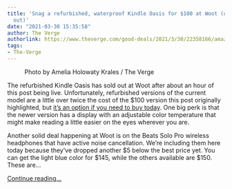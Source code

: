 ```yaml
---
title: 'Snag a refurbished, waterproof Kindle Oasis for $100 at Woot (update: sold
  out)'
date: "2021-03-30 15:35:58"
author: The Verge
authorlink: https://www.theverge.com/good-deals/2021/3/30/22358166/amazon-kindle-oasis-beats-headphones-apple-macbook-air-m1-deal-sale
tags:
- The-Verge
---
```

<figure>
      <img alt="" src="https://cdn.vox-cdn.com/thumbor/l-BqAzxZY0UEFyaHmf5tTTkgh8s=/0x0:2040x1360/1310x873/cdn.vox-cdn.com/uploads/chorus_image/image/69048214/akrales_190327_3174_0005.0.jpg" />
        <figcaption>Photo by Amelia Holowaty Krales / The Verge</figcaption>
    </figure>

  <p id="Cfs4g1">The refurbished Kindle Oasis has sold out at Woot after about an hour of this post being live. Unfortunately, refurbished versions of the current model are a little over twice the cost of the $100 version this post originally highlighted, but <a href="https://www.amazon.com/dp/B07L8W2S8C/?tag=theverge02-20" rel="sponsored nofollow noopener" target="_blank">it’s an option if you need to buy today</a>. One big perk is that the newer version has a display with an adjustable color temperature that might make reading a little easier on the eyes wherever you are.</p>
<p id="K9FOkE">Another solid deal happening at Woot is on the Beats Solo Pro wireless headphones that have active noise cancellation. We’re including them here today because they’ve dropped another $5 below the best price yet. You can get the light blue color for $145, while the others available are $150. These are...</p>
  <p>
    <a href="https://www.theverge.com/good-deals/2021/3/30/22358166/amazon-kindle-oasis-beats-headphones-apple-macbook-air-m1-deal-sale">Continue reading&hellip;</a>
  </p>